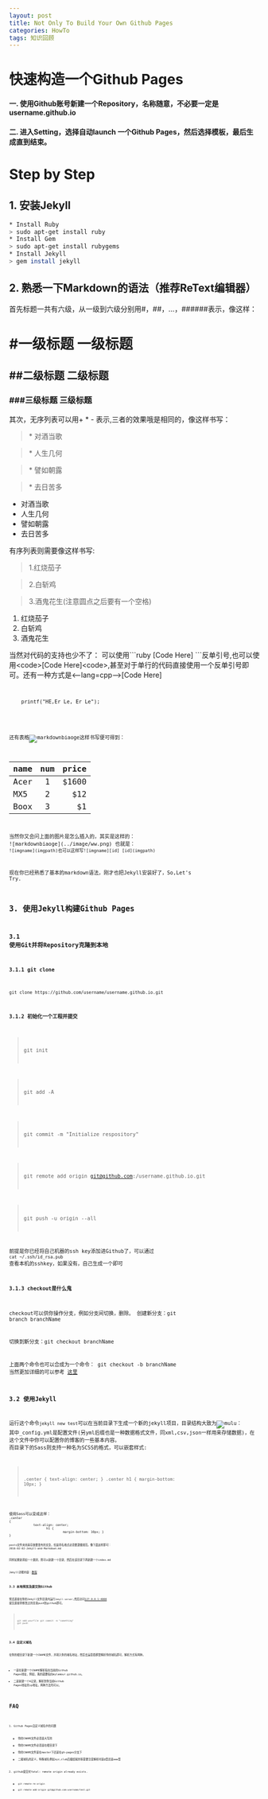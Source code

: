 ```yaml
---
layout: post
title: Not Only To Build Your Own Github Pages
categories: HowTo
tags: 知识回顾
---
```


# 快速构造一个Github Pages

#### 一. 使用Github账号新建一个Repository，名称随意，不必要一定是username.github.io

#### 二. 进入Setting，选择自动launch 一个Github Pages，然后选择模板，最后生成直到结束。

# Step by Step 
## 1. 安装Jekyll

```bash
* Install Ruby    
> sudo apt-get install ruby
* Install Gem
> sudo apt-get install rubygems
* Install Jekyll
> gem install jekyll
```               
                
## 2. 熟悉一下Markdown的语法（推荐ReText编辑器）

首先标题一共有六级，从一级到六级分别用#，##，...，######表示，像这样：
>
# \#一级标题 一级标题
## \##二级标题 二级标题
### \###三级标题 三级标题

其次，无序列表可以用+ * - 表示,三者的效果哦是相同的，像这样书写：

>\* 对酒当歌 

>\* 人生几何

>\* 譬如朝露

>\* 去日苦多


* 对酒当歌
* 人生几何
* 譬如朝露
* 去日苦多

有序列表则需要像这样书写:

>1.红烧茄子 

>2.白斩鸡 

>3.酒鬼花生(注意圆点之后要有一个空格)

1. 红烧茄子
2. 白斩鸡 
3. 酒鬼花生

当然对代码的支持也少不了：
可以使用\```ruby  [Code Here] ```反单引号,也可以使用\<code>[Code Here]\<code>,甚至对于单行的代码直接使用一个反单引号即可。还有一种方式是\<--lang=cpp-->[Code Here]
<code>

        printf("HE,Er Le, Er Le");
   
<code>
 
    
还有表格![markdownbiaoge](../image/ww.png)这样书写便可得到：

| name       |   num      | price |
| ------------- |:-------------:| -----:|
| Acer         | 1| $1600 
| MX5         | 2|   $12 
| Boox        | 3|    $1 

当然你又会问上面的图片是怎么插入的，其实是这样的：  \!\[markdownbiaoge\](../image/ww.png)
也就是：
    ``` ![imgname](imgpath)也可以这样写![imgname][id] [id](imgpath) ```
    
    
    
现在你已经熟悉了基本的markdown语法，刚才也把Jekyll安装好了，So,Let's Try.

## 3. 使用Jekyll构建Github Pages

### 3.1 使用Git并将Repository克隆到本地

#### 3.1.1 git clone

`git clone https://github.com/username/username.github.io.git`

#### 3.1.2 初始化一个工程并提交
>git init

>git add -A

>git commit -m "Initialize respository"

>git remote add origin git@github.com:<username>/username.github.io.git

>git push -u origin --all

前提是你已经将自己机器的ssh key添加进Github了，可以通过
`cat ~/.ssh/id_rsa.pub` 查看本机的sshkey，如果没有，自己生成一个即可

#### 3.1.3 checkout是什么鬼

checkout可以供你操作分支，例如分支间切换，删除。
创建新分支：git branch branchName

切换到新分支：git checkout branchName

上面两个命令也可以合成为一个命令：
git checkout -b branchName
当然更加详细的可以参考
[这里](http://www.open-open.com/lib/view/open1328069889514.html)

### 3.2 使用Jekyll

运行这个命令`jekyll new test`可以在当前目录下生成一个新的jekyll项目，目录结构大致为![mulu](../image/jekyllmulu.png)：
其中_config.yml是配置文件(另yml后缀也是一种数据格式文件，同xml,csv,json一样用来存储数据)，在这个文件中你可以配置你的博客的一些基本内容。
而目录下的Sass则支持一种名为SCSS的格式，可以嵌套样式:

><code>.center
> {
        text-align: center;
			}
			.center h1 {
				margin-bottom: 10px;
			}
<code>
使用Sass可以变成这样：
<code>.center 
{
             text-align: center;
                    h1 {
                             margin-bottom: 10px; }
}<code>

posts文件夹用来存放要发布的文章，但是命名格式必须要遵循规范。像下面这样即可：
    2016-02-02-Jekyll-and-Markdown.md
   
同样如果新添加一个类别，则可以新建一个目录，然后在该目录下再新建一个index.md 

Jekyll详细内容：[教程](http://jekyll.bootcss.com/)


### 3.3 本地预览及提交到Github

预览直接在你的Jekyll文件目录内运行`Jekyll server`,然后访问[127.0.0.1:4000](http://127.0.0.1:4000)
提交直接将修改过的目录push到github即可。
> `git add yourfile`
> `git commit -m "something"`
> `git push`

### 3.4 自定义域名

在你的根目录下新建一个CNAME文件，并填入你的域名地址，然后去运营商那里解析你的域名即可，解析方式有两种。

+ 一是在新建一个CNAME解析指向当前的Github Pages地址，例如，我的就要指向mylamour.github.io。
+ 二是新建一个A记录，解析到你当前Github Pages地址的ip地址。两种方法均可以。

# FAQ
1. Github Pages自定义域名中的问题
    + 你的CNAME文件必须是大写的
    + 你的CNAME文件必须是在根目录下
    + 你的CNAME文件是在master下还是在gh-pages分支下
    + 二级域名的定义，特殊域名例如xyz,club后缀结尾的等需要注意解析时是@型还是www型
    
 2. github提交时fatal: remote origin already exists.
    + `git remote rm origin`
    + `git remote add origin git@github.com:username/test.git`


